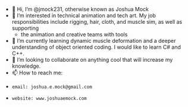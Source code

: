 - 👋 Hi, I’m @jmock231, otherwise known as Joshua Mock
- 👀 I’m interested in technical animation and tech art. My job responsibilities include rigging, hair, cloth, and muscle sim, as well as supporting 
  - the animation and creative teams with tools
- 🌱 I’m currently learning dynamic muscle deformation and a deeper understanding of object oriented coding. I would like to learn C# and C++.
- 💞️ I’m looking to collaborate on anything cool that will increase my knowledge.
- 📫 How to reach me:
-     email: joshua.e.mock@gmail.com
-     website: www.joshuaemock.com

<!---
jmock231/jmock231 is a ✨ special ✨ repository because its `README.md` (this file) appears on your GitHub profile.
You can click the Preview link to take a look at your changes.
--->
